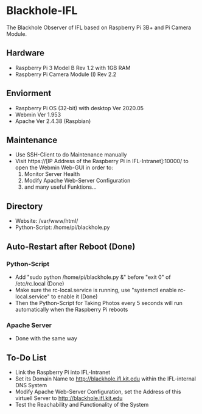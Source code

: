 # Blackhole-IFL
The Blackhole Observer of IFL based on Raspberry Pi 3B+ and Pi Camera Module.

## Hardware
* Raspberry Pi 3 Model B Rev 1.2 with 1GB RAM
* Raspberry Pi Camera Module (I) Rev 2.2

## Enviorment
* Raspberry Pi OS (32-bit) with desktop Ver 2020.05
* Webmin Ver 1.953
* Apache Ver 2.4.38 (Raspbian)

## Maintenance
* Use SSH-Client to do Maintenance manually
* Visit https://[IP Address of the Raspberry Pi in IFL-Intranet]:10000/ to open the Webmin Web-GUI in order to:
    1. Monitor Server Health
    2. Modify Apache Web-Server Configuration
    3. and many useful Funktions...
    
## Directory
* Website: /var/www/html/
* Python-Script: /home/pi/blackhole.py

## Auto-Restart after Reboot (Done)

### Python-Script
* Add "sudo python /home/pi/blackhole.py &" before "exit 0" of /etc/rc.local (Done)
* Make sure the rc-local.service is running, use "systemctl enable rc-local.service" to enable it (Done)
* Then the Python-Script for Taking Photos every 5 seconds will run automatically when the Raspberry Pi reboots

### Apache Server
* Done with the same way

## To-Do List
* Link the Raspberry Pi into IFL-Intranet
* Set its Domain Name to http://blackhole.ifl.kit.edu within the IFL-internal DNS System
* Modify Apache Web-Server Configuration, set the Address of this virtuell Server to http://blackhole.ifl.kit.edu
* Test the Reachability and Functionality of the System
